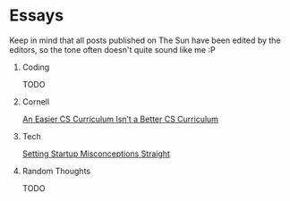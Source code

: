 # Essays

Keep in mind that all posts published on The Sun have been edited by the editors, so the tone often doesn't quite sound like me :P

1. Coding

	TODO

2. Cornell

	[An Easier CS Curriculum Isn’t a Better CS Curriculum](http://cornellsun.com/blog/content/2013/04/30/easier-cs-curriculum-isn%E2%80%99t-better-cs-curriculum)

3. Tech

	[Setting Startup Misconceptions Straight](http://cornellsun.com/blog/2013/09/13/chiang-setting-startup-misconceptions-straight/)

4. Random Thoughts

	TODO